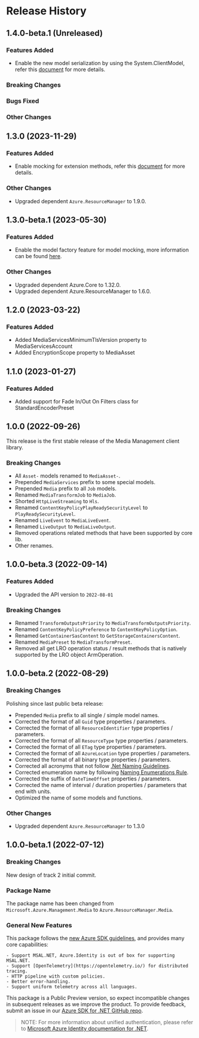 # Release History

## 1.4.0-beta.1 (Unreleased)

### Features Added

- Enable the new model serialization by using the System.ClientModel, refer this [document](https://aka.ms/azsdk/net/mrw) for more details.

### Breaking Changes

### Bugs Fixed

### Other Changes

## 1.3.0 (2023-11-29)

### Features Added

- Enable mocking for extension methods, refer this [document](https://aka.ms/azsdk/net/mocking) for more details.

### Other Changes

- Upgraded dependent `Azure.ResourceManager` to 1.9.0.

## 1.3.0-beta.1 (2023-05-30)

### Features Added

- Enable the model factory feature for model mocking, more information can be found [here](https://azure.github.io/azure-sdk/dotnet_introduction.html#dotnet-mocking-factory-builder).

### Other Changes

- Upgraded dependent Azure.Core to 1.32.0.
- Upgraded dependent Azure.ResourceManager to 1.6.0.

## 1.2.0 (2023-03-22)

### Features Added

- Added MediaServicesMinimumTlsVersion property to MediaServicesAccount
- Added EncryptionScope property to MediaAsset

## 1.1.0 (2023-01-27)

### Features Added

- Added support for Fade In/Out On Filters class for StandardEncoderPreset

## 1.0.0 (2022-09-26)

This release is the first stable release of the Media Management client library.

### Breaking Changes

- All `Asset-` models renamed to `MediaAsset-`.
- Prepended `MediaServices` prefix to some special models.
- Prepended `Media` prefix to all `Job` models.
- Renamed `MediaTransformJob` to `MediaJob`.
- Shorted `HttpLiveStreaming` to `Hls`.
- Renamed `ContentKeyPolicyPlayReadySecurityLevel` to `PlayReadySecurityLevel`.
- Renamed `LiveEvent` to `MediaLiveEvent`.
- Renamed `LiveOutput` to `MediaLiveOutput`.
- Removed operations related methods that have been supported by core lib.
- Other renames.

## 1.0.0-beta.3 (2022-09-14)

### Features Added

- Upgraded the API version to `2022-08-01`

### Breaking Changes

- Renamed `TransformOutputsPriority` to `MediaTransformOutputsPriority`.
- Renamed `ContentKeyPolicyPreference` to `ContentKeyPolicyOption`.
- Renamed `GetContainerSasContent` to `GetStorageContainersContent`.
- Renamed `MediaPreset` to `MediaTransformPreset`.
- Removed all get LRO operation status / result methods that is natively supported by the LRO object ArmOperation.

## 1.0.0-beta.2 (2022-08-29)

### Breaking Changes

Polishing since last public beta release:
- Prepended `Media` prefix to all single / simple model names.
- Corrected the format of all `Guid` type properties / parameters.
- Corrected the format of all `ResourceIdentifier` type properties / parameters.
- Corrected the format of all `ResourceType` type properties / parameters.
- Corrected the format of all `ETag` type properties / parameters.
- Corrected the format of all `AzureLocation` type properties / parameters.
- Corrected the format of all binary type properties / parameters.
- Corrected all acronyms that not follow [.Net Naming Guidelines](https://docs.microsoft.com/dotnet/standard/design-guidelines/naming-guidelines).
- Corrected enumeration name by following [Naming Enumerations Rule](https://docs.microsoft.com/dotnet/standard/design-guidelines/names-of-classes-structs-and-interfaces#naming-enumerations).
- Corrected the suffix of `DateTimeOffset` properties / parameters.
- Corrected the name of interval / duration properties / parameters that end with units.
- Optimized the name of some models and functions.

### Other Changes

- Upgraded dependent `Azure.ResourceManager` to 1.3.0

## 1.0.0-beta.1 (2022-07-12)

### Breaking Changes

New design of track 2 initial commit.

### Package Name

The package name has been changed from `Microsoft.Azure.Management.Media` to `Azure.ResourceManager.Media`.

### General New Features

This package follows the [new Azure SDK guidelines](https://azure.github.io/azure-sdk/general_introduction.html), and provides many core capabilities:

    - Support MSAL.NET, Azure.Identity is out of box for supporting MSAL.NET.
    - Support [OpenTelemetry](https://opentelemetry.io/) for distributed tracing.
    - HTTP pipeline with custom policies.
    - Better error-handling.
    - Support uniform telemetry across all languages.

This package is a Public Preview version, so expect incompatible changes in subsequent releases as we improve the product. To provide feedback, submit an issue in our [Azure SDK for .NET GitHub repo](https://github.com/Azure/azure-sdk-for-net/issues).

> NOTE: For more information about unified authentication, please refer to [Microsoft Azure Identity documentation for .NET](https://docs.microsoft.com//dotnet/api/overview/azure/identity-readme?view=azure-dotnet).
